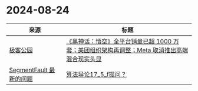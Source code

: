 ﻿# 2024-08-24

|来源|标题|
|---|---|
|[极客公园](http://feeds.geekpark.net/)|[《黑神话：悟空》全平台销量已超 1000 万套；美团组织架构再调整；Meta 取消推出高端混合现实头显](http://www.geekpark.net/news/339676)|
|[SegmentFault 最新的问题](https://segmentfault.com/feeds/questions)|[算法导论17_5_f提问？](https://segmentfault.com/q/1010000045203108)|
